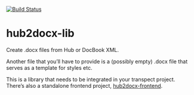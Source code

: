 [![Build Status](https://travis-ci.org/transpect/hub2docx-lib.svg?branch=master)](https://travis-ci.org/transpect/hub2docx-lib)


# hub2docx-lib

Create .docx files from Hub or DocBook XML. 

Another file that you’ll have to provide is a (possibly empty) .docx file that serves as a template for styles etc.

This is a library that needs to be integrated in your transpect project. There’s also a standalone frontend project, [hub2docx-frontend](https://github.com/transpect/hub2docx-frontend). 
